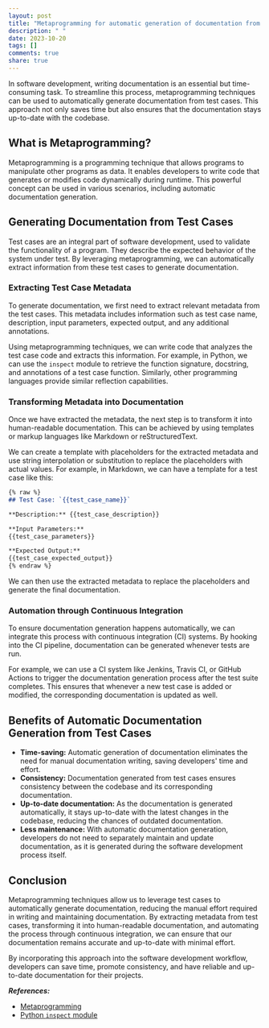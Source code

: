 ```yaml
---
layout: post
title: "Metaprogramming for automatic generation of documentation from test cases"
description: " "
date: 2023-10-20
tags: []
comments: true
share: true
---
```


In software development, writing documentation is an essential but time-consuming task. To streamline this process, metaprogramming techniques can be used to automatically generate documentation from test cases. This approach not only saves time but also ensures that the documentation stays up-to-date with the codebase.

## What is Metaprogramming?

Metaprogramming is a programming technique that allows programs to manipulate other programs as data. It enables developers to write code that generates or modifies code dynamically during runtime. This powerful concept can be used in various scenarios, including automatic documentation generation.

## Generating Documentation from Test Cases

Test cases are an integral part of software development, used to validate the functionality of a program. They describe the expected behavior of the system under test. By leveraging metaprogramming, we can automatically extract information from these test cases to generate documentation.

### Extracting Test Case Metadata

To generate documentation, we first need to extract relevant metadata from the test cases. This metadata includes information such as test case name, description, input parameters, expected output, and any additional annotations.

Using metaprogramming techniques, we can write code that analyzes the test case code and extracts this information. For example, in Python, we can use the `inspect` module to retrieve the function signature, docstring, and annotations of a test case function. Similarly, other programming languages provide similar reflection capabilities.

### Transforming Metadata into Documentation

Once we have extracted the metadata, the next step is to transform it into human-readable documentation. This can be achieved by using templates or markup languages like Markdown or reStructuredText.

We can create a template with placeholders for the extracted metadata and use string interpolation or substitution to replace the placeholders with actual values. For example, in Markdown, we can have a template for a test case like this:

```markdown
{% raw %}
## Test Case: `{{test_case_name}}`

**Description:** {{test_case_description}}

**Input Parameters:**
{{test_case_parameters}}

**Expected Output:**
{{test_case_expected_output}}
{% endraw %}
```

We can then use the extracted metadata to replace the placeholders and generate the final documentation.

### Automation through Continuous Integration

To ensure documentation generation happens automatically, we can integrate this process with continuous integration (CI) systems. By hooking into the CI pipeline, documentation can be generated whenever tests are run.

For example, we can use a CI system like Jenkins, Travis CI, or GitHub Actions to trigger the documentation generation process after the test suite completes. This ensures that whenever a new test case is added or modified, the corresponding documentation is updated as well.

## Benefits of Automatic Documentation Generation from Test Cases

- **Time-saving:** Automatic generation of documentation eliminates the need for manual documentation writing, saving developers' time and effort.
- **Consistency:** Documentation generated from test cases ensures consistency between the codebase and its corresponding documentation.
- **Up-to-date documentation:** As the documentation is generated automatically, it stays up-to-date with the latest changes in the codebase, reducing the chances of outdated documentation.
- **Less maintenance:** With automatic documentation generation, developers do not need to separately maintain and update documentation, as it is generated during the software development process itself.

## Conclusion

Metaprogramming techniques allow us to leverage test cases to automatically generate documentation, reducing the manual effort required in writing and maintaining documentation. By extracting metadata from test cases, transforming it into human-readable documentation, and automating the process through continuous integration, we can ensure that our documentation remains accurate and up-to-date with minimal effort.

By incorporating this approach into the software development workflow, developers can save time, promote consistency, and have reliable and up-to-date documentation for their projects.

***References:***
- [Metaprogramming](https://en.wikipedia.org/wiki/Metaprogramming)
- [Python `inspect` module](https://docs.python.org/3/library/inspect.html)